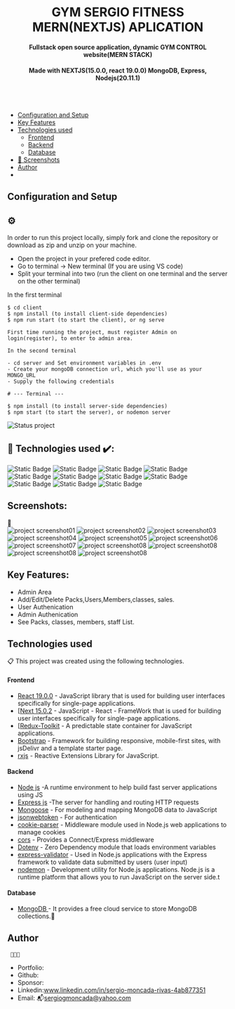 <h1 align ="center" > GYM SERGIO FITNESS MERN(NEXTJS) APLICATION </h1>
<h4  align ="center"> 
Fullstack open source application, dynamic GYM CONTROL website(MERN STACK)</h4>
 <h4  align ="center"> Made with NEXTJS(15.0.0, react 19.0.0) MongoDB, Express, Nodejs(20.11.1)  </h4>
<br>
<br>

  * [Configuration and Setup](#configuration-and-setup)
  * [Key Features](#key-features)
  * [Technologies used](#technologies-used)
      - [Frontend](#frontend)
      - [Backend](#backend)
      - [Database](#database)
  * [📸 Screenshots](#screenshots)
  * [Author](#author)
  * <br>
  

## Configuration and Setup 
## <h2> ⚙️ </h2>

In order to run this project locally, simply fork and clone the repository or download as zip and unzip on your machine.

- Open the project in your prefered code editor.
- Go to terminal -> New terminal (If you are using VS code)
- Split your terminal into two (run the client on one terminal and the server on the other terminal)

In the first terminal

```
$ cd client
$ npm install (to install client-side dependencies)
$ npm run start (to start the client), or ng serve

First time running the project, must register Admin on login(register), to enter to admin area.
```
```
In the second terminal

- cd server and Set environment variables in .env
- Create your mongoDB connection url, which you'll use as your MONGO_URL
- Supply the following credentials

# --- Terminal ---

$ npm install (to install server-side dependencies)
$ npm start (to start the server), or nodemon server

```
![Status project](https://img.shields.io/badge/STATUS-Finished-GREEN?style=for-the-badge)

##  🔌 Technologies used ✔️:
![Static Badge](https://img.shields.io/badge/JavaScript--blue?style=for-the-badge&logo=JavaScript&logoColor=yellow&logoSize=auto&label=JavaScript&labelColor=blue&color=black)
![Static Badge](https://img.shields.io/badge/React--green?style=for-the-badge&logo=react&logoColor=black&logoSize=auto&label=React%20Js&labelColor=lightgreen&color=black)
![Static Badge](https://img.shields.io/badge/Next--gray?style=for-the-badge&logo=next.js&logoColor=black&logoSize=auto&label=Next%20Js&labelColor=aqua&color=black)
![Static Badge](https://img.shields.io/badge/Redux-Toolkit--gray?style=for-the-badge&logo=redux&logoColor=black&logoSize=auto&label=Redux%20Toolkit&labelColor=lightbrown&color=black)
![Static Badge](https://img.shields.io/badge/cors%20-yellow?style=for-the-badge)
![Static Badge](https://img.shields.io/badge/dotenv-black?style=for-the-badge)
![Static Badge](https://img.shields.io/badge/mongoDB%20-aqua?style=for-the-badge)
![Static Badge](https://img.shields.io/badge/mongoose-purple?style=for-the-badge)
![Static Badge](https://img.shields.io/badge/Express-navy?style=for-the-badge)
![Static Badge](https://img.shields.io/badge/bootstrap-teal?style=for-the-badge)
![Static Badge](https://img.shields.io/badge/rxjs%20-aqua?style=for-the-badge)


##  Screenshots:
📸
<br>
<img src="./IMAGES/image02login.jpg" alt="project screenshot01" />
<img src="./IMAGES/imagehome.jpg" alt="project screenshot02" />
<img src="./IMAGES/imagehomeAdmin.jpg" alt="project screenshot03" />
<img src="./IMAGES/imagehomeAdminPackCreate.jpg" alt="project screenshot04" />
<img src="./IMAGES/imagehomeAdminPackList.jpg" alt="project screenshot05" />
<img src="./IMAGES/imagehomeClasses.jpg" alt="project screenshot06" />
<img src="./IMAGES/imagehomePackBill.jpg" alt="project screenshot07" />
<img src="./IMAGES/imagehomePacks.jpg" alt="project screenshot08" />
<img src="./IMAGES/imagehomePacksResponsive.jpg" alt="project screenshot08" />
<img src="./IMAGES/imagehomeTrainers.jpg" alt="project screenshot08" />
<img src="./IMAGES/imagehomeUser.jpg" alt="project screenshot08" />
<br>

##  Key Features:

- Admin Area
- Add/Edit/Delete Packs,Users,Members,classes, sales.
- User Authenication
- Admin  Authenication
- See Packs, classes, members, staff List.

##  Technologies used

📋 This project was created using the following technologies.

####  Frontend 

- [React 19.0.0](https://reactjs.io/) - JavaScript library that is used for building user interfaces specifically for single-page applications.
- [[Next 15.0.2](https://https://nextjs.org//) - JavaScript - React - FrameWork that is used for building user interfaces specifically for single-page applications.
- [[Redux-Toolkit](https://redux-toolkit.js.org/) - A predictable state container for JavaScript applications.
- [Bootstrap](https://getbootstrap.com/docs/5.0/getting-started/introduction/) - Framework for building responsive, mobile-first sites, with jsDelivr and a template starter page.
- [rxjs](https://angular.io/guide/rx-library) - Reactive Extensions Library for JavaScript.

####  Backend 

- [Node js](https://nodejs.org/en/) -A runtime environment to help build fast server applications using JS
- [Express js](https://www.npmjs.com/package/express) -The server for handling and routing HTTP requests
- [Mongoose](https://mongoosejs.com/) - For modeling and mapping MongoDB data to JavaScript
- [jsonwebtoken](https://www.npmjs.com/package/jsonwebtoken) - For authentication
- [cookie-parser](https://www.npmjs.com/package/cookie-parser) - Middleware module used in Node.js web applications to manage cookies
- [cors](https://www.npmjs.com/package/cors) - Provides a Connect/Express middleware
- [Dotenv](https://www.npmjs.com/package/dotenv) - Zero Dependency module that loads environment variables
- [express-validator](https://www.npmjs.com/package/express-validator) - Used in Node.js applications with the Express framework to validate data submitted by users (user input)
- [nodemon](https://nodemon.io/) - Development utility for Node.js applications. Node.js is a runtime platform that allows you to run JavaScript on the server side.t


####  Database 

 - [MongoDB ](https://www.mongodb.com/) - It provides a free cloud service to store MongoDB collections.💾

## Author
     👨🏻‍🏫 
- Portfolio: 
- Github: 
- Sponsor: 
- Linkedin:www.linkedin.com/in/sergio-moncada-rivas-4ab877351
- Email: :mailbox_with_mail:[sergiogmoncada@yahoo.com](mailto:sergiogmoncada@yahoo.com)
